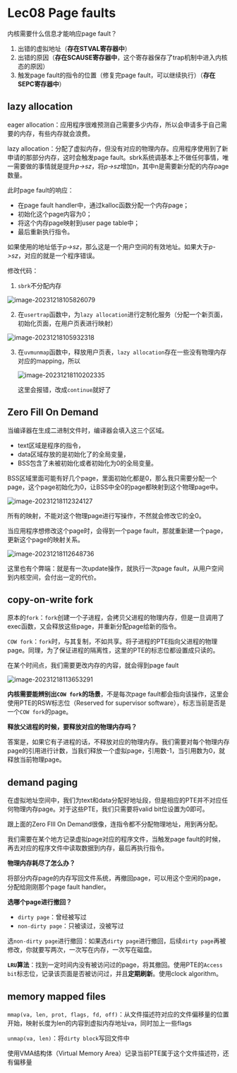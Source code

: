 # Lec08 Page faults

内核需要什么信息才能响应page fault？

1. 出错的虚拟地址（**存在STVAL寄存器中**）
2. 出错的原因（**存在SCAUSE寄存器中**，这个寄存器保存了trap机制中进入内核态的原因）
3. 触发page fault的指令的位置（修复完page fault，可以继续执行）（**存在SEPC寄存器中**）

## lazy allocation

eager allocation：应用程序很难预测自己需要多少内存，所以会申请多于自己需要的内存，有些内存就会浪费。

lazy allocation：分配了虚拟内存，但没有对应的物理内存。应用程序使用到了新申请的那部分内存，这时会触发page fault。sbrk系统调基本上不做任何事情，唯一需要做的事情就是提升*p->sz*，将*p->sz*增加n，其中n是需要新分配的内存page数量。

此时page fault的响应：

- 在page fault handler中，通过kalloc函数分配一个内存page；
- 初始化这个page内容为0；
- 将这个内存page映射到user page table中；
- 最后重新执行指令。

如果使用的地址低于*p->sz*，那么这是一个用户空间的有效地址。如果大于*p->sz*，对应的就是一个程序错误。

修改代码：

1. `sbrk`不分配内存

![image-20231218105826079](https://raw.githubusercontent.com/ZhouYixiuuuu/picture/master/imgs/202312181058046.png)

2. 在`usertrap`函数中，为`lazy allocation`进行定制化服务（分配一个新页面，初始化页面，在用户页表进行映射）

![image-20231218105932318](https://raw.githubusercontent.com/ZhouYixiuuuu/picture/master/imgs/202312181059188.png)

3. 在`uvmunmap`函数中，释放用户页表，`lazy allocation`存在一些没有物理内存对应的mapping，所以

   ![image-20231218110202335](https://raw.githubusercontent.com/ZhouYixiuuuu/picture/master/imgs/202312181102331.png)

   这里会报错，改成`continue`就好了

## Zero Fill On Demand

当编译器在生成二进制文件时，编译器会填入这三个区域。

- text区域是程序的指令，
- data区域存放的是初始化了的全局变量，
- BSS包含了未被初始化或者初始化为0的全局变量。

BSS区域里面可能有好几个page，里面初始化都是0，那么我只需要分配一个page，这个page初始化为0，让BSS中全0的page都映射到这个物理page中。

![image-20231218112324127](https://raw.githubusercontent.com/ZhouYixiuuuu/picture/master/imgs/202312181123622.png)

所有的映射，不能对这个物理page进行写操作，不然就会修改它的全0。

当应用程序想修改这个page时，会得到一个page fault，那就重新建一个page，更新这个page的映射关系。

![image-20231218112648736](https://raw.githubusercontent.com/ZhouYixiuuuu/picture/master/imgs/202312181126206.png)

这里也有个弊端：就是有一次update操作，就执行一次page fault，从用户空间到内核空间，会付出一定的代价。

## copy-on-write fork

原本的`fork`：`fork`创建一个子进程，会拷贝父进程的物理内存，但是一旦调用了exec函数，又会释放这些page，并重新分配page给新的指令。

`COW fork`：`fork`时，与其复制，不如共享。将子进程的PTE指向父进程的物理page。同理，为了保证进程的隔离性，这里的PTE的标志位都设置成只读的。

在某个时间点，我们需要更改内存的内容，就会得到page fault

![image-20231218113653291](https://raw.githubusercontent.com/ZhouYixiuuuu/picture/master/imgs/202312181136051.png)

**内核需要能辨别出`COW fork`的场景**，不是每次page fault都会指向该操作，这里会使用PTE的RSW标志位（Reserved for supervisor software），标志当前是否是一个`COW fork`的page。

**释放父进程的时候，要释放对应的物理内存吗？**

答案是，如果它有子进程的话，不释放对应的物理内存。我们需要对每个物理内存page的引用进行计数，当我们释放一个虚拟page，引用数-1，当引用数为0，就释放当前物理page。

## demand paging

在虚拟地址空间中，我们为text和data分配好地址段，但是相应的PTE并不对应任何物理内存page。对于这些PTE，我们只需要将valid bit位设置为0即可。

跟上面的Zero FIll On Demand很像，连指令都不分配物理地址，用到再分配。

我们需要在某个地方记录虚拟page对应的程序文件，当触发page fault的时候，再去对应的程序文件中读取数据到内存，最后再执行指令。

**物理内存耗尽了怎么办？**

将部分内存page的内存写回文件系统，再撤回page，可以用这个空闲的page，分配给刚刚那个page fault handler。

**选哪个page进行撤回？**

* `dirty page`：曾经被写过
* `non-dirty page`：只被读过，没被写过

选`non-dirty page`进行撤回：如果选`dirty page`进行撤回，后续`dirty page`再被修改，你就要写两次，一次写在内存，一次写在磁盘。

**`LRU`算法**：找到一定时间内没有被访问过的page，将其撤回。使用PTE的`Access bit`标志位，记录该页面是否被访问过，并且**定期刷新**。使用clock algorithm。

## memory mapped files

`mmap(va, len, prot, flags, fd, off)`：从文件描述符对应的文件偏移量的位置开始，映射长度为len的内容到虚拟内存地址va，同时加上一些flags

`unmap(va, len)`：将`dirty block`写回文件中

使用VMA结构体（Virtual Memory Area）记录当前PTE属于这个文件描述符，还有偏移量

